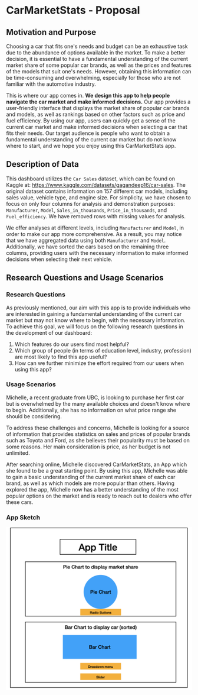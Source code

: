 # CarMarketStats - Proposal


## Motivation and Purpose

Choosing a car that fits one's needs and budget can be an exhaustive task due to the abundance of options available in the market. To make a better decision, it is essential to have a fundamental understanding of the current market share of some popular car brands, as well as the prices and features of the models that suit one's needs. However, obtaining this information can be time-consuming and overwhelming, especially for those who are not familiar with the automotive industry.

This is where our app comes in. **We design this app to help people navigate the car market and make informed decisions.** Our app provides a user-friendly interface that displays the market share of popular car brands and models, as well as rankings based on other factors such as price and fuel efficiency. By using our app, users can quickly get a sense of the current car market and make informed decisions when selecting a car that fits their needs. Our target audience is people who want to obtain a fundamental understanding of the current car market but do not know where to start, and we hope you enjoy using this CarMarketStats app.

## Description of Data

This dashboard utilizes the `Car Sales` dataset, which can be found on Kaggle at: https://www.kaggle.com/datasets/gagandeep16/car-sales. The original dataset contains information on 157 different car models, including sales value, vehicle type, and engine size. For simplicity, we have chosen to focus on only four columns for analysis and demonstration purposes: `Manufacturer`, `Model`, `Sales_in_thousands`, `Price_in_thousands`, and `Fuel_efficiency`. We have removed rows with missing values for analysis.

We offer analyses at different levels, including `Manufacturer` and `Model`, in order to make our app more comprehensive. As a result, you may notice that we have aggregated data using both `Manufacturer` and `Model`. Additionally, we have sorted the cars based on the remaining three columns, providing users with the necessary information to make informed decisions when selecting their next vehicle.

## Research Questions and Usage Scenarios

### Research Questions

As previously mentioned, our aim with this app is to provide individuals who are interested in gaining a fundamental understanding of the current car market but may not know where to begin, with the necessary information. To achieve this goal, we will focus on the following research questions in the development of our dashboard:

1. Which features do our users find most helpful?
2. Which group of people (in terms of education level, industry, profession) are most likely to find this app useful?
3. How can we further minimize the effort required from our users when using this app?

### Usage Scenarios

Michelle, a recent graduate from UBC, is looking to purchase her first car but is overwhelmed by the many available choices and doesn't know where to begin. Additionally, she has no information on what price range she should be considering.

To address these challenges and concerns, Michelle is looking for a source of information that provides statistics on sales and prices of popular brands such as Toyota and Ford, as she believes their popularity must be based on some reasons. Her main consideration is price, as her budget is not unlimited.

After searching online, Michelle discovered CarMarketStats, an App which she found to be a great starting point. By using this app, Michelle was able to gain a basic understanding of the current market share of each car brand, as well as which models are more popular than others. Having explored the app, Michelle now has a better understanding of the most popular options on the market and is ready to reach out to dealers who offer these cars.


### App Sketch

![](./img/layout.png)
